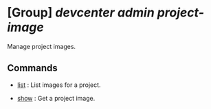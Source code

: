# [Group] _devcenter admin project-image_

Manage project images.

## Commands

- [list](/Commands/devcenter/admin/project-image/_list.md)
: List images for a project.

- [show](/Commands/devcenter/admin/project-image/_show.md)
: Get a project image.
